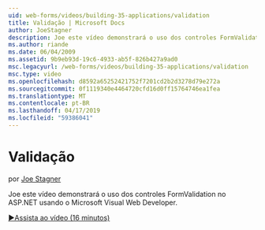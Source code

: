 ```yaml
---
uid: web-forms/videos/building-35-applications/validation
title: Validação | Microsoft Docs
author: JoeStagner
description: Joe este vídeo demonstrará o uso dos controles FormValidation no ASP.NET usando o Microsoft Visual Web Developer.
ms.author: riande
ms.date: 06/04/2009
ms.assetid: 9b9eb93d-19c6-4933-ab5f-826b427a9ad0
msc.legacyurl: /web-forms/videos/building-35-applications/validation
msc.type: video
ms.openlocfilehash: d8592a65252421752f7201cd2b2d3278d79e272a
ms.sourcegitcommit: 0f1119340e4464720cfd16d0ff15764746ea1fea
ms.translationtype: MT
ms.contentlocale: pt-BR
ms.lasthandoff: 04/17/2019
ms.locfileid: "59386041"
---
```

# <a name="validation"></a>Validação

por [Joe Stagner](https://github.com/JoeStagner)

Joe este vídeo demonstrará o uso dos controles FormValidation no ASP.NET usando o Microsoft Visual Web Developer.

[&#9654;Assista ao vídeo (16 minutos)](https://channel9.msdn.com/Blogs/ASP-NET-Site-Videos/validation)
